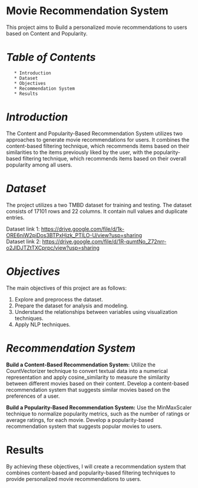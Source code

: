 # **Movie Recommendation System**
  
This project aims to Build a personalized movie recommendations to users based on Content and Popularity. 

# _Table of Contents_
       * Introduction
       * Dataset
       * Objectives
       * Recommendation System
       * Results

# _Introduction_
  The Content and Popularity-Based Recommendation System utilizes two approaches to generate movie recommendations for users. It combines the content-based filtering technique, which recommends items based on their similarities to the items previously liked by the user, with the popularity-based filtering technique, which recommends items based on their overall popularity among all users.

# _Dataset_
  The project utilizes a two TMBD dataset for training and testing. The dataset consists of 17101 rows and 22 columns. It contain null values and duplicate entries.

Dataset link 1: https://drive.google.com/file/d/1k-ORE6niW2piDos3BTPxHjzk_PTlLO-U/view?usp=sharing                                                                                                      
Dataset link 2: https://drive.google.com/file/d/1R-qumtNo_Z72nrr-o2JIDJTZtTXCprpc/view?usp=sharing

# _Objectives_
The main objectives of this project are as follows:

   1. Explore and preprocess the dataset.
   2. Prepare the dataset for analysis and modeling.
   3. Understand the relationships between variables using visualization techniques.
   4. Apply NLP techniques. 
   

# _Recommendation System_
  **Build a Content-Based Recommendation System:** Utilize the CountVectorizer technique to convert textual data into a numerical representation and apply cosine_similarity to measure the similarity between different movies based on their content. Develop a content-based recommendation system that suggests similar movies based on the preferences of a user.

   **Build a Popularity-Based Recommendation System:** Use the MinMaxScaler technique to normalize popularity metrics, such as the number of ratings or average ratings, for each movie. Develop a popularity-based recommendation system that suggests popular movies to users.

# Results
  By achieving these objectives, I will create a recommendation system that combines content-based and popularity-based filtering techniques to provide personalized movie recommendations to users.

